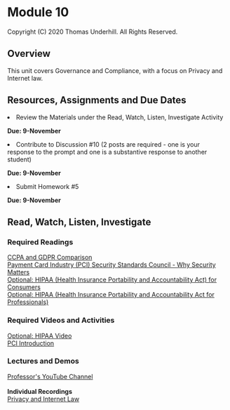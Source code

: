 # Module 10
Copyright (C) 2020 Thomas Underhill.  All Rights Reserved.
<br>

## Overview
This unit covers Governance and Compliance, with a focus on Privacy and Internet law.

## Resources, Assignments and Due Dates
<li>Review the Materials under the Read, Watch, Listen, Investigate Activity<br>

****Due: 9-November****

<li>Contribute to Discussion #10 (2 posts are required - one is your response to the prompt and one is a substantive response to another student) <br>

****Due: 9-November**** <br>

<li>Submit Homework #5 <br>

****Due: 9-November**** <br>


## Read, Watch, Listen, Investigate
### Required Readings
[CCPA and GDPR Comparison](https://iapp.org/media/pdf/resource_center/CCPA_GDPR_Chart_PracticalLaw_2019.pdf)<br>
[Payment Card Industry (PCI) Security Standards Council - Why Security Matters](https://www.pcisecuritystandards.org/pci_security/why_security_matters)<br>
[Optional: HIPAA (Health Insurance Portability and Accountability Act) for Consumers](https://www.hhs.gov/hipaa/for-individuals/guidance-materials-for-consumers/index.html)<br>
[Optional: HIPAA (Health Insurance Portability and Accountability Act for Professionals)](https://www.hhs.gov/hipaa/for-professionals/index.html)<br>

### Required Videos and Activities
[Optional: HIPAA Video](https://youtu.be/FKTHncn-5Vs?list=PLACD9536723837201)<br>
[PCI Introduction](https://www.youtube.com/watch?v=ImK338H7H4g)<br>

### Lectures and Demos
[Professor's YouTube Channel](https://www.youtube.com/channel/UC3vqKF4jspXh8hxFLpTfsyw?view_as=subscriber)<br><br>
****Individual Recordings****<br>
[Privacy and Internet Law](https://youtu.be/EutGLkA0S7k)<br>
